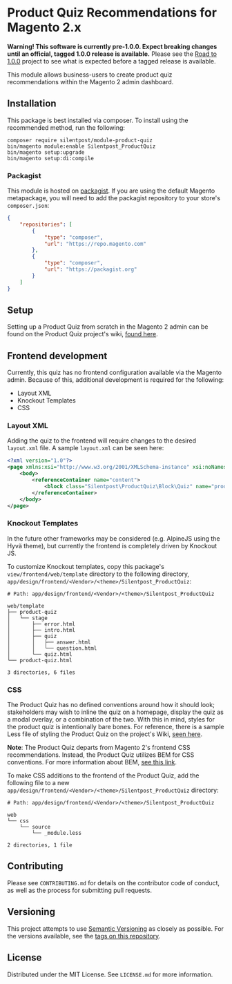 # Product Quiz Recommendations for Magento 2.x

**Warning! This software is currently pre-1.0.0. Expect breaking changes until an official, tagged 1.0.0 release is 
available.** Please see the [Road to 1.0.0][roadmap] project to see what is expected before a tagged release is 
available.

[roadmap]: https://github.com/dstrunk/product-quiz/projects/1

This module allows business-users to create product quiz recommendations within the Magento 2 admin dashboard.

## Installation

This package is best installed via composer. To install using the recommended method, run the following:

```shell
composer require silentpost/module-product-quiz
bin/magento module:enable Silentpost_ProductQuiz
bin/magento setup:upgrade
bin/magento setup:di:compile
```

### Packagist

This module is hosted on [packagist][packagist]. If you are using the default Magento metapackage, you will need to 
add the packagist repository to your store's `composer.json`:

```json
{
    "repositories": [
        {
            "type": "composer",
            "url": "https://repo.magento.com"
        },
        {
            "type": "composer",
            "url": "https://packagist.org"
        }
    ]
}
```

[packagist]: https://packagist.org/

## Setup

Setting up a Product Quiz from scratch in the Magento 2 admin can be found on the Product Quiz project's wiki, [found 
here][product-quiz-wiki].

[product-quiz-wiki]: https://github.com/dstrunk/product-quiz/wiki

## Frontend development

Currently, this quiz has no frontend configuration available via the Magento admin. Because of this, additional
development is required for the following:

  - Layout XML
  - Knockout Templates
  - CSS

### Layout XML

Adding the quiz to the frontend will require changes to the desired `layout.xml` file. A sample `layout.xml` can be seen
here:

```xml
<?xml version="1.0"?>
<page xmlns:xsi="http://www.w3.org/2001/XMLSchema-instance" xsi:noNamespaceSchemaLocation="urn:magento:framework:View/Layout/etc/page_configuration.xsd">
    <body>
        <referenceContainer name="content">
            <block class="Silentpost\ProductQuiz\Block\Quiz" name="product-quiz" as="product-quiz" before="-" template="Silentpost_ProductQuiz::product-quiz.phtml" />
        </referenceContainer>
    </body>
</page>
```

### Knockout Templates

In the future other frameworks may be considered (e.g. AlpineJS using the Hyvä theme), but currently the frontend 
is completely driven by Knockout JS.

To customize Knockout templates, copy this package's `view/frontend/web/template` directory to the following directory,
`app/design/frontend/<Vendor>/<theme>/Silentpost_ProductQuiz`:

```shell
# Path: app/design/frontend/<Vendor>/<theme>/Silentpost_ProductQuiz 

web/template
├── product-quiz
│   └── stage
│       ├── error.html
│       ├── intro.html
│       ├── quiz
│       │   ├── answer.html
│       │   └── question.html
│       └── quiz.html
└── product-quiz.html

3 directories, 6 files
```

### CSS

The Product Quiz has no defined conventions around how it should look; stakeholders may wish to inline the quiz on a
homepage, display the quiz as a modal overlay, or a combination of the two. With this in mind, styles for the product
quiz is intentionally bare bones. For reference, there is a sample Less file of styling the Product Quiz on the
project's Wiki, [seen here][product-quiz-wiki].

**Note**: The Product Quiz departs from Magento 2's frontend CSS recommendations. Instead, the Product Quiz utilizes BEM
for CSS conventions. For more information about BEM, [see this link][bem].

To make CSS additions to the frontend of the Product Quiz, add the following file to a new 
`app/design/frontend/<Vendor>/<theme>/Silentpost_ProductQuiz` directory:

```shell
# Path: app/design/frontend/<Vendor>/<theme>/Silentpost_ProductQuiz 

web
└── css
    └── source
        └── _module.less

2 directories, 1 file
```

[bem]: http://getbem.com/

## Contributing

Please see `CONTRIBUTING.md` for details on the contributor code of conduct, as well as the process for submitting 
pull requests.

## Versioning

This project attempts to use [Semantic Versioning][semver] as closely as possible. For the versions available, see 
the [tags on this repository][tags].

[semver]: https://semver.org/
[tags]: https://github.com/dstrunk/Product-Quiz/tags

## License

Distributed under the MIT License. See `LICENSE.md` for more information.
